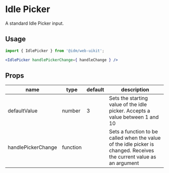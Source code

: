 # Idle Picker

A standard Idle Picker input.

## Usage

```jsx
import { IdlePicker } from '@idm/web-uikit';

<IdlePicker handlePickerChange={ handleChange } />
```

## Props
| name                | type     | default    | description                                                                                                     |
|---------------------|----------|------------|-----------------------------------------------------------------------------------------------------------------|
| defaultValue        | number   | 3          | Sets the starting value of the idle picker. Accepts a value between 1 and 10                                         |
| handlePickerChange  | function |            | Sets a function to be called when the value of the idle picker is changed. Receives the current value as an argument |
